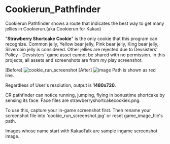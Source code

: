 # Cookierun_Pathfinder
Cookierun Pathfinder shows a route that indicates the best way to get many jellies in Cookierun.(aka Cookierun for Kakao)

"**Strawberry Shortcake Cookie**" is the only cookie that this program can recognize.
Common jelly, Yellow bear jelly, Pink bear jelly, King bear jelly, Silvercoin jelly is considered.
Other jellies are rejected due to Devsisters' Policy - Devsisters' game asset cannot be shared with no permission.
In this projects, all assets and screenshots are from my play screenshot.

[Before]
![cookie_run_screenshot](https://github.com/goes00/Cookierun_Pathfinder/assets/144883897/37ad070c-0c61-4a1e-84f7-ff54b2d5e2de)
[After]
![image](https://github.com/goes00/Cookierun_Pathfinder/assets/144883897/e595a626-832a-4c82-b69d-76520d0a152d)
Path is shown as red line.

Regardless of User's resolution, output is **1480x720**.

CR pathfinder can notice running, jumping, flying in bonustime shortcake by sensing its face.
Face files are strawberryshortcakecookiex.png.

To use this, capture your in-game screenshot first.
Then rename your screenshot file into 'cookie_run_screenshot.jpg' or reset game_image_file's path.

Images whose name start with KakaoTalk are sample ingame screenshot image.
